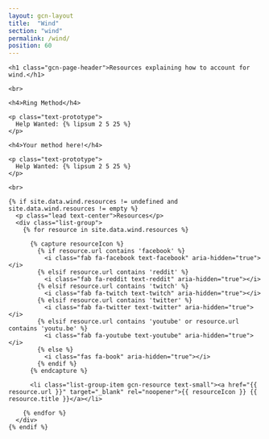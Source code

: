 ```yaml
---
layout: gcn-layout
title:  "Wind"
section: "wind"
permalink: /wind/
position: 60
---
```


<div class="row">

  <div class="col-lg-8 col-lg-offset-2 col-md-10 col-md-offset-1 col-sm-12">

    <h1 class="gcn-page-header">Resources explaining how to account for wind.</h1>

    <br>

    <h4>Ring Method</h4>

    <p class="text-prototype">
      Help Wanted: {% lipsum 2 5 25 %}
    </p>

    <h4>Your method here!</h4>

    <p class="text-prototype">
      Help Wanted: {% lipsum 2 5 25 %}
    </p>

    <br>

    {% if site.data.wind.resources != undefined and site.data.wind.resources != empty %}
      <p class="lead text-center">Resources</p>
      <div class="list-group">
        {% for resource in site.data.wind.resources %}

          {% capture resourceIcon %}
            {% if resource.url contains 'facebook' %}
              <i class="fab fa-facebook text-facebook" aria-hidden="true"></i>
            {% elsif resource.url contains 'reddit' %}
              <i class="fab fa-reddit text-reddit" aria-hidden="true"></i>
            {% elsif resource.url contains 'twitch' %}
              <i class="fab fa-twitch text-twitch" aria-hidden="true"></i>
            {% elsif resource.url contains 'twitter' %}
              <i class="fab fa-twitter text-twitter" aria-hidden="true"></i>
            {% elsif resource.url contains 'youtube' or resource.url contains 'youtu.be' %}
              <i class="fab fa-youtube text-youtube" aria-hidden="true"></i>
            {% else %}
              <i class="fas fa-book" aria-hidden="true"></i>
            {% endif %}
          {% endcapture %}

          <li class="list-group-item gcn-resource text-small"><a href="{{ resource.url }}" target="_blank" rel="noopener">{{ resourceIcon }} {{ resource.title }}</a></li>

        {% endfor %}
      </div>
    {% endif %}

  </div>

</div>
